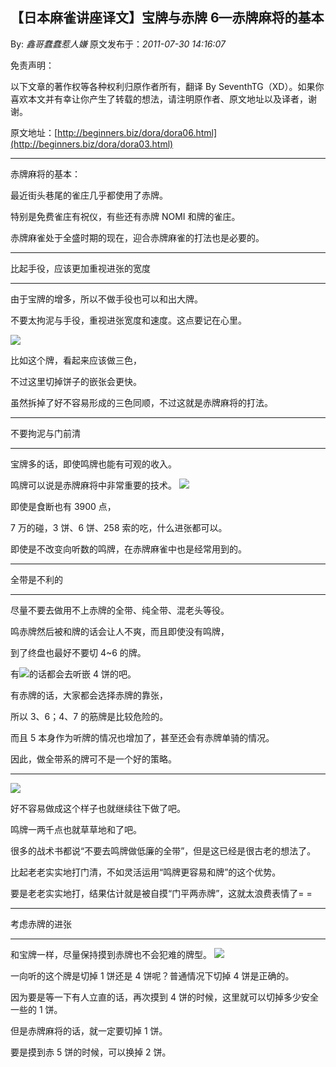 ## 【日本麻雀讲座译文】宝牌与赤牌 6—赤牌麻将的基本

By: _鑫哥蠢蠢惹人嫌_ 原文发布于：_2011-07-30 14:16:07_

免责声明：

以下文章的著作权等各种权利归原作者所有，翻译 By
SeventhTG（XD）。如果你喜欢本文并有幸让你产生了转载的想法，请注明原作者、原文地址以及译者，谢谢。

原文地址：[http://beginners.biz/dora/dora06.html](http://beginners.biz/dora/dora03.html)

---

赤牌麻将的基本：

最近街头巷尾的雀庄几乎都使用了赤牌。

特别是免费雀庄有祝仪，有些还有赤牌 NOMI 和牌的雀庄。

赤牌麻雀处于全盛时期的现在，迎合赤牌麻雀的打法也是必要的。

---

比起手役，应该更加重视进张的宽度

---

由于宝牌的增多，所以不做手役也可以和出大牌。

不要太拘泥与手役，重视进张宽度和速度。这点要记在心里。

![](http://s4.sinaimg.cn/middle/7f78b76fga93805478763&690)

比如这个牌，看起来应该做三色，

不过这里切掉饼子的嵌张会更快。

虽然拆掉了好不容易形成的三色同顺，不过这就是赤牌麻将的打法。

---

不要拘泥与门前清

---

宝牌多的话，即使鸣牌也能有可观的收入。

鸣牌可以说是赤牌麻将中非常重要的技术。
![](http://s13.sinaimg.cn/middle/7f78b76fga9381de69d4c&690)

即使是食断也有 3900 点，

7 万的碰，3 饼、6 饼、258 索的吃，什么进张都可以。

即使是不改变向听数的鸣牌，在赤牌麻雀中也是经常用到的。

---

全带是不利的

---

尽量不要去做用不上赤牌的全带、纯全带、混老头等役。

鸣赤牌然后被和牌的话会让人不爽，而且即使没有鸣牌，

到了终盘也最好不要切 4~6 的牌。

有![](http://s8.sinaimg.cn/small/7f78b76fga943b3e3fa67&690)的话都会去听嵌 4 饼的吧。

有赤牌的话，大家都会选择赤牌的靠张，

所以 3、6；4、7 的筋牌是比较危险的。

而且 5 本身作为听牌的情况也增加了，甚至还会有赤牌单骑的情况。

因此，做全带系的牌可不是一个好的策略。

---

![](http://s16.sinaimg.cn/middle/7f78b76fga943c0827d0f&690)

好不容易做成这个样子也就继续往下做了吧。

鸣牌一两千点也就草草地和了吧。

很多的战术书都说“不要去鸣牌做低廉的全带”，但是这已经是很古老的想法了。

比起老老实实地打门清，不如灵活运用“鸣牌更容易和牌”的这个优势。

要是老老实实地打，结果估计就是被自摸“门平两赤牌”，这就太浪费表情了= =

---

考虑赤牌的进张

---

和宝牌一样，尽量保持摸到赤牌也不会犯难的牌型。
![](http://s14.sinaimg.cn/middle/7f78b76fga943d658245d&690)

一向听的这个牌是切掉 1 饼还是 4 饼呢？普通情况下切掉 4 饼是正确的。

因为要是等一下有人立直的话，再次摸到 4 饼的时候，这里就可以切掉多少安全一些的 1 饼。

但是赤牌麻将的话，就一定要切掉 1 饼。

要是摸到赤 5 饼的时候，可以换掉 2 饼。
